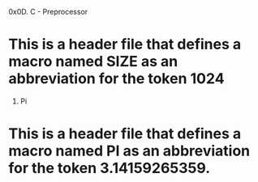 0x0D. C - Preprocessor
# This is a header file that defines a macro named SIZE as an abbreviation for the token 1024
1. Pi
# This is a header file that defines a macro named PI as an abbreviation for the token 3.14159265359.
